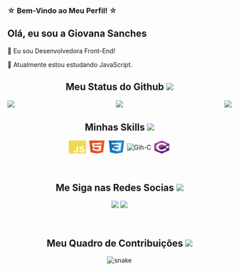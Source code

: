 ### ☆ Bem-Vindo ao Meu Perfil! ☆

## Olá, eu sou a Giovana Sanches 

🌱 Eu sou Desenvolvedora Front-End!

🌿 Atualmente estou estudando JavaScript.

<h2 align="center">
  Meu Status do Github <img src="https://media.giphy.com/media/VgCDAzcKvsR6OM0uWg/giphy.gif" width="50">
</h2>

<p>
  <img align="left" src="https://github-readme-stats.vercel.app/api?username=Gih2139Sanches&show_icons=true&theme=tokyonight&line_height=27">
  <img align="right" src="https://github-readme-stats.vercel.app/api/top-langs/?username=Gih2139Sanches&theme=tokyonight">
</p>

<p align = "center">
 <img src="https://activity-graph.herokuapp.com/graph?username=Gih2139Sanches&theme=redical">
</p> 

<h2 align="center"> Minhas Skills <img src="https://github.com/ritik307/ritik307/blob/main/images/laptop.gif" width="50"></h2>

  <div align="center">
  <img align="center" alt="Gih-Js" height="30" width="40" src="https://raw.githubusercontent.com/devicons/devicon/master/icons/javascript/javascript-plain.svg">
  <img align="center" alt="Gih-HTML" height="30" width="40" src="https://raw.githubusercontent.com/devicons/devicon/master/icons/html5/html5-original.svg">
  <img align="center" alt="Gih-CSS" height="30" width="40" src="https://raw.githubusercontent.com/devicons/devicon/master/icons/css3/css3-original.svg">
  <img align="center" alt="Gih-C" height="30" width="40" src="https://cdn.jsdelivr.net/gh/devicons/devicon/icons/c/c-original.svg" />
  <img align="center" alt="Gih-Csharp" height="30" width="40" src="https://raw.githubusercontent.com/devicons/devicon/master/icons/csharp/csharp-original.svg">
</div>

  </br>
  </br>
  
<h2 align="center"> Me Siga nas Redes Socias <img src="https://media0.giphy.com/media/jqNPzdTTxQfOgOqpO4/source.gif" width="50"></h2>

  <div align="center"> 
  <a href="https://www.instagram.com/giovana_sanch/?hl=pt-br" target="_blank"><img src="https://img.shields.io/badge/-Instagram-%23E4405F?style=for-the-badge&logo=instagram&logoColor=white" target="_blank"></a> 
  <a href="https://www.linkedin.com/in/giovana-sanches-clemente-86041b196/" target="_blank"><img src="https://img.shields.io/badge/-LinkedIn-%230077B5?style=for-the-badge&logo=linkedin&logoColor=white" target="_blank"></a> 
  </div>
  
  </br>
  </br>
  
 <h2 align="center">
  Meu Quadro de Contribuições <img src="https://media.giphy.com/media/xUA7aZeLE2e0P7Znz2/giphy.gif" width="50">
</h2>
<p align="center">
  <img src="https://github.com/Gih2139Sanches/Gih2139Sanches/blob/output/github-contribution-grid-snake.svg" alt="snake"></center>
</p>
